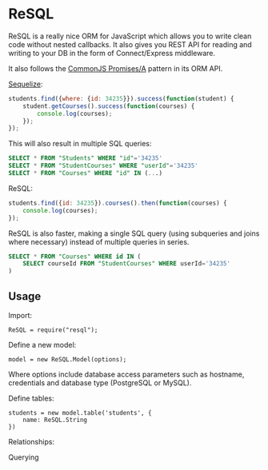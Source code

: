 ReSQL
=====

ReSQL is a really nice ORM for JavaScript which allows you to
write clean code without nested callbacks. It also gives you
REST API for reading and writing to your DB in the form of
Connect/Express middleware.

It also follows the
[CommonJS Promises/A](http://wiki.commonjs.org/wiki/Promises/A)
pattern in its ORM API.

[Sequelize](http://github.com/sdepold/sequelize):

```javascript
students.find({where: {id: 34235}}).success(function(student) {
	student.getCourses().success(function(courses) {
		console.log(courses);
	});
});
```

This will also result in multiple SQL queries:

```sql
SELECT * FROM "Students" WHERE "id"='34235'
SELECT * FROM "StudentCourses" WHERE "userId"='34235'
SELECT * FROM "Courses" WHERE "id" IN (...)
```

ReSQL:

```javascript
students.find({id: 34235}).courses().then(function(courses) {
	console.log(courses);
});
```

ReSQL is also faster, making a single SQL query (using subqueries
and joins where necessary) instead of multiple queries in series.

```sql
SELECT * FROM "Courses" WHERE id IN (
	SELECT courseId FROM "StudentCourses" WHERE userId='34235'
)
```


Usage
-----

Import:

	ReSQL = require("resql");

Define a new model:

	model = new ReSQL.Model(options);

Where options include database access parameters such as hostname,
credentials and database type (PostgreSQL or MySQL).

Define tables:

	students = new model.table('students', {
		name: ReSQL.String
	})

Relationships:

	

Querying